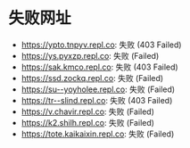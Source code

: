 # 失败网址
- https://ypto.tnpyv.repl.co: 失败 (403
Failed)
- https://ys.pyxzp.repl.co: 失败 (Failed)
- https://sak.kmco.repl.co: 失败 (403
Failed)
- https://ssd.zockq.repl.co: 失败 (Failed)
- https://su--yoyholee.repl.co: 失败 (Failed)
- https://tr--slind.repl.co: 失败 (403
Failed)
- https://v.chavir.repl.co: 失败 (Failed)
- https://k2.shilh.repl.co: 失败 (Failed)
- https://tote.kaikaixin.repl.co: 失败 (Failed)
